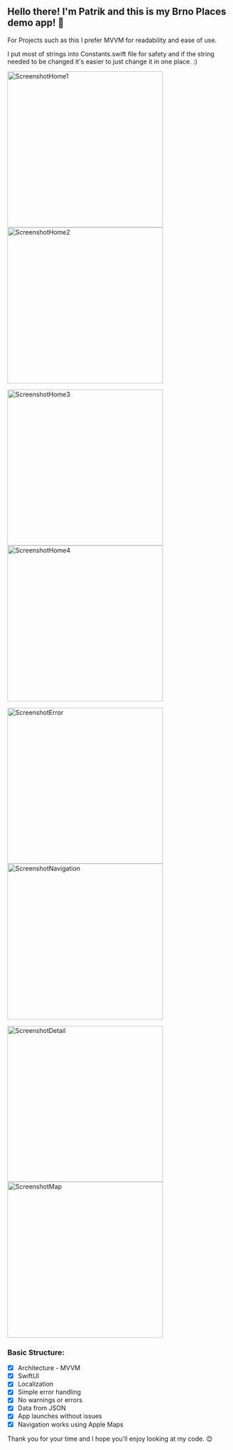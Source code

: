 <h2>Hello there! I'm Patrik and this is my Brno Places demo app! 🚀</h2>

For Projects such as this I prefer MVVM for readability and ease of use. 

I put most of strings into Constants.swift file for safety and if the string needed to be changed it's easier to just change it in one place. :)

<p>
  <img width="350" alt="ScreenshotHome1" src="https://github.com/user-attachments/assets/73148dce-0443-4f10-a3a9-79e10445e0a1" />
  <img width="350" alt="ScreenshotHome2" src="https://github.com/user-attachments/assets/27ea3ccf-2370-4b01-b0e2-8e77c066f930" />
</p>
<p>
  <img width="350" alt="ScreenshotHome3" src="https://github.com/user-attachments/assets/50987125-4683-4cdc-8742-8f701f13c4b9" />
  <img width="350" alt="ScreenshotHome4" src="https://github.com/user-attachments/assets/1287c0a4-6449-4914-b91c-8a3163ca466f" />
</p>

<p>
  <img width="350" alt="ScreenshotError" src="https://github.com/user-attachments/assets/1e1d350b-1d33-4eeb-950a-90e87d7cb66c" />
  <img width="350" alt="ScreenshotNavigation" src="https://github.com/user-attachments/assets/b8e71055-4685-41ea-bf9a-7591f0ad1ae4" />
</p>
<p>
  <img width="350" alt="ScreenshotDetail" src="https://github.com/user-attachments/assets/d4da9619-b4cf-4d25-a2a5-5a104ca104c6" />
  <img width="350" alt="ScreenshotMap" src="https://github.com/user-attachments/assets/9192603c-7153-44e4-9c16-6256203d09cd" />
</p>

<h3>Basic Structure:</h3>

- [x] Architecture - MVVM
- [x] SwiftUI
- [x] Localization
- [x] Simple error handling
- [x] No warnings or errors
- [x] Data from JSON
- [x] App launches without issues
- [x] Navigation works using Apple Maps

Thank you for your time and I hope you'll enjoy looking at my code. 😊

